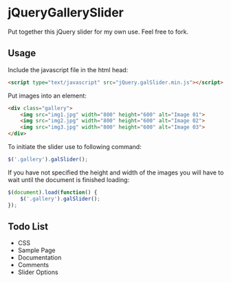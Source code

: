 jQueryGallerySlider
=============

Put together this jQuery slider for my own use. Feel free to fork. 

Usage
-------

Include the  javascript file in the html head: 

```html
<script type="text/javascript" src="jQuery.galSlider.min.js"></script>
```

Put images into an element: 

```html
<div class="gallery">
	<img src="img1.jpg" width="800" height="600" alt="Image 01">
	<img src="img2.jpg" width="800" height="600" alt="Image 02">
	<img src="img3.jpg" width="800" height="600" alt="Image 03">
</div>
```

To initiate the slider use to following command: 

```js
$('.gallery').galSlider();
```

If you have not specified the height and width of the images you will have to wait until the document is finished loading:

```js
$(document).load(function() {
	$('.gallery').galSlider();
});
```
Todo List
-------

* CSS
* Sample Page
* Documentation
* Comments
* Slider Options
